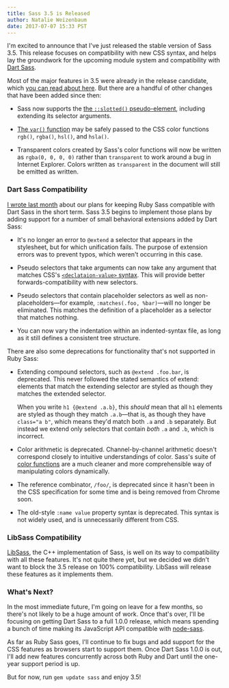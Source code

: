 ```yaml
---
title: Sass 3.5 is Released
author: Natalie Weizenbaum
date: 2017-07-07 15:33 PST
---
```


I'm excited to announce that I've just released the stable version of Sass 3.5. This release focuses on compatibility with new CSS syntax, and helps lay the groundwork for the upcoming module system and compatibility with [Dart Sass](/blog/announcing-dart-sass).

Most of the major features in 3.5 were already in the release candidate, which [you can read about here](/blog/sass-35-release-candidate). But there are a handful of other changes that have been added since then:

* Sass now supports the [the `::slotted()` pseudo-element](https://drafts.csswg.org/css-scoping-1/#slotted-pseudo), including extending its selector arguments.

* [The `var()` function](https://www.w3.org/TR/css-variables-1/#using-variables) may be safely passed to the CSS color functions `rgb()`, `rgba()`, `hsl()`, and `hsla()`.

* Transparent colors created by Sass's color functions will now be written as `rgba(0, 0, 0, 0)` rather than `transparent` to work around a bug in Internet Explorer. Colors written as `transparent` in the document will still be emitted as written.

### Dart Sass Compatibility

[I wrote last month](http://sass.logdown.com/posts/1909151) about our plans for keeping Ruby Sass compatible with Dart Sass in the short term. Sass 3.5 begins to implement those plans by adding support for a number of small behavioral extensions added by Dart Sass:

* It's no longer an error to `@extend` a selector that appears in the stylesheet, but for which unification fails. The purpose of extension errors was to prevent typos, which weren't occurring in this case.

* Pseudo selectors that take arguments can now take any argument that matches CSS's [`<declataion-value>` syntax](https://drafts.csswg.org/css-syntax-3/#typedef-declaration-value). This will provide better forwards-compatibility with new selectors.

* Pseudo selectors that contain placeholder selectors as well as non-placeholders—for example, `:matches(.foo, %bar)`—will no longer be eliminated. This matches the definition of a placeholder as a selector that matches nothing.

* You can now vary the indentation within an indented-syntax file, as long as it still defines a consistent tree structure.

There are also some deprecations for functionality that's not supported in Ruby Sass:

* Extending compound selectors, such as `@extend .foo.bar`, is deprecated. This never followed the stated semantics of extend: elements that match the extending selector are styled as though they matches the extended selector.

  When you write `h1 {@extend .a.b}`, this *should* mean that all `h1` elements are styled as though they match `.a.b`—that is, as though they have `class="a b"`, which means they'd match both `.a` and `.b` separately. But instead we extend only selectors that contain *both* `.a` and `.b`, which is incorrect.

* Color arithmetic is deprecated. Channel-by-channel arithmetic doesn't correspond closely to intuitive understandings of color. Sass's suite of [color functions](/documentation/Sass/Script/Functions.html#other_color_functions) are a much cleaner and more comprehensible way of manipulating colors dynamically.

* The reference combinator, `/foo/`, is deprecated since it hasn't been in the CSS specification for some time and is being removed from Chrome soon.

* The old-style `:name value` property syntax is deprecated. This syntax is not widely used, and is unnecessarily different from CSS.

### LibSass Compatibility

[LibSass](/libsass), the C++ implementation of Sass, is well on its way to compatibility with all these features. It's not quite there yet, but we decided we didn't want to block the 3.5 release on 100% compatibility. LibSass will release these features as it implements them.

### What's Next?

In the most immediate future, I'm going on leave for a few months, so there's not likely to be a huge amount of work. Once that's over, I'll be focusing on getting Dart Sass to a full 1.0.0 release, which means spending a bunch of time making its JavaScript API compatible with [node-sass](http://npmjs.com/package/node-sass).

As far as Ruby Sass goes, I'll continue to fix bugs and add support for the CSS features as browsers start to support them. Once Dart Sass 1.0.0 is out, I'll add new features concurrently across both Ruby and Dart until the one-year support period is up.

But for now, run `gem update sass` and enjoy 3.5!
